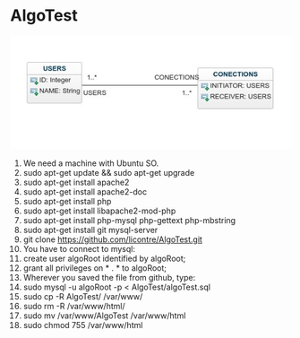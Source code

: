 
# AlgoTest

![diagram](https://github.com/licontre/AlgoTest/blob/master/diagram.jpg?raw=true)

1. We need a machine with Ubuntu SO.
2. sudo apt-get update && sudo apt-get upgrade
3. sudo apt-get install apache2
4. sudo apt-get install apache2-doc
5. sudo apt-get install php
6. sudo apt-get install libapache2-mod-php
7. sudo apt-get install php-mysql php-gettext php-mbstring
8. sudo apt-get install git mysql-server
9. git clone https://github.com/licontre/AlgoTest.git
1. You have to connect to mysql: 
2. create user algoRoot identified by algoRoot;
3. grant all privileges on * . * to algoRoot;
4. Wherever you saved the file from github, type: 
5. sudo mysql -u algoRoot -p < AlgoTest/algoTest.sql
6. sudo cp -R AlgoTest/  /var/www/
7. sudo rm -R /var/www/html/
8. sudo mv /var/www/AlgoTest /var/www/html
9. sudo chmod 755 /var/www/html
